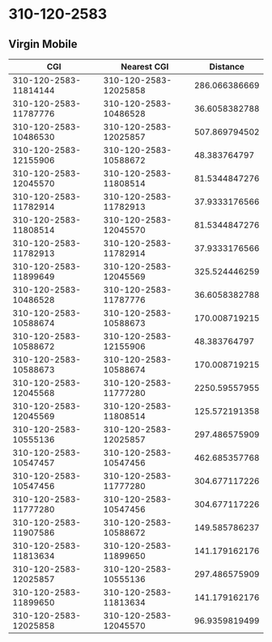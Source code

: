 # 310-120-2583
## Virgin Mobile


| CGI | Nearest CGI | Distance |
|-----|-------------|----------|
| 310-120-2583-11814144 | 310-120-2583-12025858 | 286.066386669 |
| 310-120-2583-11787776 | 310-120-2583-10486528 | 36.6058382788 |
| 310-120-2583-10486530 | 310-120-2583-12025857 | 507.869794502 |
| 310-120-2583-12155906 | 310-120-2583-10588672 | 48.383764797 |
| 310-120-2583-12045570 | 310-120-2583-11808514 | 81.5344847276 |
| 310-120-2583-11782914 | 310-120-2583-11782913 | 37.9333176566 |
| 310-120-2583-11808514 | 310-120-2583-12045570 | 81.5344847276 |
| 310-120-2583-11782913 | 310-120-2583-11782914 | 37.9333176566 |
| 310-120-2583-11899649 | 310-120-2583-12045569 | 325.524446259 |
| 310-120-2583-10486528 | 310-120-2583-11787776 | 36.6058382788 |
| 310-120-2583-10588674 | 310-120-2583-10588673 | 170.008719215 |
| 310-120-2583-10588672 | 310-120-2583-12155906 | 48.383764797 |
| 310-120-2583-10588673 | 310-120-2583-10588674 | 170.008719215 |
| 310-120-2583-12045568 | 310-120-2583-11777280 | 2250.59557955 |
| 310-120-2583-12045569 | 310-120-2583-11808514 | 125.572191358 |
| 310-120-2583-10555136 | 310-120-2583-12025857 | 297.486575909 |
| 310-120-2583-10547457 | 310-120-2583-10547456 | 462.685357768 |
| 310-120-2583-10547456 | 310-120-2583-11777280 | 304.677117226 |
| 310-120-2583-11777280 | 310-120-2583-10547456 | 304.677117226 |
| 310-120-2583-11907586 | 310-120-2583-10588672 | 149.585786237 |
| 310-120-2583-11813634 | 310-120-2583-11899650 | 141.179162176 |
| 310-120-2583-12025857 | 310-120-2583-10555136 | 297.486575909 |
| 310-120-2583-11899650 | 310-120-2583-11813634 | 141.179162176 |
| 310-120-2583-12025858 | 310-120-2583-12045570 | 96.9359819499 |
